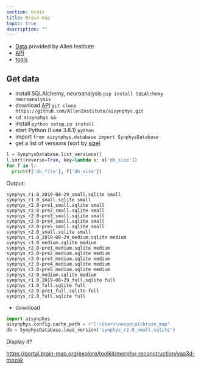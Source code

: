 ```yaml
---
section: brain
title: Brain map
topic: true
description: ""
---
```


- [Data](https://portal.brain-map.org/explore/connectivity/synaptic-physiology/interact) provided by Allen Institute
- [API](https://aisynphys.readthedocs.io/en/latest/introduction.html)
- [tools](https://neuron-morphology.readthedocs.io/en/latest/)


## Get data

- install SQLAlchemy, neuroanalysis `pip install SQLAlchemy neuroanalysis`
- download [API](https://aisynphys.readthedocs.io/en/latest/introduction.html) `git clone https://github.com/AllenInstitute/aisynphys.git`
- `cd aisynphys && `
- install `python setup.py install`
- start Python (I use 3.8.1) `python`
- import `from aisynphys.database import SynphysDatabase`
- get a list of versions (sort by [size](https://portal.brain-map.org/explore/connectivity/synaptic-physiology/interact))


```py
l = SynphysDatabase.list_versions()
l.sort(reverse=True, key=lambda x: x['db_size'])
for f in l:
  print(f['db_file'], f['db_size'])
```

Output:

```
synphys_r1.0_2019-08-29_small.sqlite small
synphys_r1.0_small.sqlite small
synphys_r2.0-pre1_small.sqlite small
synphys_r2.0-pre2_small.sqlite small
synphys_r2.0-pre3_small.sqlite small
synphys_r2.0-pre4_small.sqlite small
synphys_r2.0-pre5_small.sqlite small
synphys_r2.0_small.sqlite small
synphys_r1.0_2019-08-29_medium.sqlite medium
synphys_r1.0_medium.sqlite medium
synphys_r2.0-pre1_medium.sqlite medium
synphys_r2.0-pre2_medium.sqlite medium
synphys_r2.0-pre3_medium.sqlite medium
synphys_r2.0-pre4_medium.sqlite medium
synphys_r2.0-pre5_medium.sqlite medium
synphys_r2.0_medium.sqlite medium
synphys_r1.0_2019-08-29_full.sqlite full
synphys_r1.0_full.sqlite full
synphys_r2.0-pre1_full.sqlite full
synphys_r2.0_full.sqlite full
```

- download

```py
import aisynphys
aisynphys.config.cache_path = r"C:\Users\neupo\ai\brain_map"
db = SynphysDatabase.load_version('synphys_r2.0_small.sqlite')
```

Display it? 

https://portal.brain-map.org/explore/toolkit/morpho-reconstruction/vaa3d-mozak
